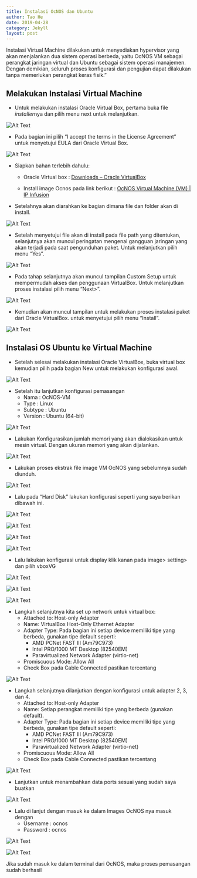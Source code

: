 ```yaml
---
title: Instalasi OcNOS dan Ubuntu
author: Tao He
date: 2019-04-28
category: Jekyll
layout: post
---
```


Instalasi Virtual Machine dilakukan untuk menyediakan hypervisor yang akan menjalankan dua sistem operasi berbeda, yaitu OcNOS VM sebagai perangkat jaringan virtual dan Ubuntu sebagai sistem operasi manajemen. Dengan demikian, seluruh proses konfigurasi dan pengujian dapat dilakukan tanpa memerlukan perangkat keras fisik.”

## Melakukan Instalasi Virtual Machine

- Untuk melakukan instalasi Oracle Virtual Box, pertama buka file *installer*nya dan pilih menu next untuk melanjutkan.

![Alt Text](/assets/gitbook/images/sbs_vm/01.png)

- Pada bagian ini pilih “I accept the terms in the License Agreement” untuk menyetujui EULA dari Oracle Virtual Box.

![Alt Text](/assets/gitbook/images/sbs_vm/02.png)

- Siapkan bahan terlebih dahulu:
    
    - Oracle Virtual box  : [Downloads – Oracle VirtualBox](https://download.virtualbox.org/virtualbox/7.1.6/VirtualBox-7.1.6-167084-Win.exe)
    
    - Install image Ocnos pada link berikut : [OcNOS Virtual Machine (VM) | IP Infusion](https://www.ipinfusion.com/products/ocnos-vm/)

- Setelahnya akan diarahkan ke bagian dimana file dan folder akan di install.

![Alt Text](/assets/gitbook/images/sbs_vm/03.png)

- Setelah menyetujui file akan di install pada file path yang ditentukan, selanjutnya akan muncul peringatan mengenai gangguan jaringan yang akan terjadi pada saat pengunduhan paket. Untuk melanjutkan pilih menu “Yes”.

![Alt Text](/assets/gitbook/images/sbs_vm/04.png)


- Pada tahap selanjutnya akan muncul tampilan Custom Setup untuk mempermudah akses dan penggunaan VirtualBox. Untuk melanjutkan proses instalasi pilih menu “Next>”.

![Alt Text](/assets/gitbook/images/sbs_vm/05.png)


- Kemudian akan muncul tampilan untuk melakukan proses instalasi paket dari Oracle VirtualBox. untuk menyetujui pilih menu “Install”.

![Alt Text](/assets/gitbook/images/sbs_vm/06.png)



## Instalasi OS Ubuntu ke Virtual Machine

- Setelah selesai melakukan instalasi Oracle VirtualBox, buka virtual box kemudian pilih pada bagian New untuk melakukan konfigurasi awal.

![Alt Text](/assets/gitbook/images/sbs_ocnos/01.png)

- Setelah itu lanjutkan konfigurasi pemasangan
    - Nama : OcNOS-VM
    - Type : Linux
    - Subtype : Ubuntu
    - Version : Ubuntu (64-bit)

![Alt Text](/assets/gitbook/images/sbs_ocnos/02.png)

- Lakukan Konfigurasikan jumlah memori yang akan dialokasikan untuk mesin virtual. Dengan ukuran memori yang akan dijalankan.

![Alt Text](/assets/gitbook/images/sbs_ocnos/03.png)

- Lakukan proses ekstrak file image VM OcNOS yang sebelumnya sudah diunduh.

![Alt Text](/assets/gitbook/images/sbs_ocnos/04.png)

- Lalu pada “Hard Disk” lakukan konfigurasi seperti yang saya berikan dibawah ini.

![Alt Text](/assets/gitbook/images/sbs_ocnos/05.png)

![Alt Text](/assets/gitbook/images/sbs_ocnos/06.png)

![Alt Text](/assets/gitbook/images/sbs_ocnos/07.png)

![Alt Text](/assets/gitbook/images/sbs_ocnos/08.png)

- Lalu lakukan konfigurasi untuk display klik kanan pada image> setting> dan pilih vboxVG

![Alt Text](/assets/gitbook/images/sbs_ocnos/09.png)

![Alt Text](/assets/gitbook/images/sbs_ocnos/10.png)

![Alt Text](/assets/gitbook/images/sbs_ocnos/11.png)


- Langkah selanjutnya kita set up network untuk virtual box:
    - Attached to: Host-only Adapter
    - Name: VirtualBox Host-Only Ethernet Adapter
    - Adapter Type: Pada bagian ini setiap device memiliki tipe yang berbeda, gunakan tipe default seperti:
        - AMD PCNet FAST III (Am79C973)
        - Intel PRO/1000 MT Desktop (82540EM)
        - Paravirtualized Network Adapter (virtio-net)
    - Promiscuous Mode:  Allow All
    - Check Box pada Cable Connected pastikan tercentang

![Alt Text](/assets/gitbook/images/sbs_ocnos/12.png)

- Langkah selanjutnya dilanjutkan dengan konfigurasi untuk adapter 2, 3, dan 4.
    - Attached to: Host-only Adapter
    - Name: Setiap perangkat memiliki tipe yang berbeda (gunakan default).
    - Adapter Type: Pada bagian ini setiap device memiliki tipe yang berbeda, gunakan tipe default seperti:
        - AMD PCNet FAST III (Am79C973)
        - Intel PRO/1000 MT Desktop (82540EM)
        - Paravirtualized Network Adapter (virtio-net)
    - Promiscuous Mode:  Allow All
    - Check Box pada Cable Connected pastikan tercentang

![Alt Text](/assets/gitbook/images/sbs_ocnos/13.png)

- Lanjutkan untuk menambahkan data ports sesuai yang sudah saya buatkan

![Alt Text](/assets/gitbook/images/sbs_ocnos/14.png)

- Lalu di lanjut dengan masuk ke dalam Images OcNOS nya masuk dengan
    - Username : ocnos
    - Password : ocnos

![Alt Text](/assets/gitbook/images/sbs_ocnos/14.png)

![Alt Text](/assets/gitbook/images/sbs_ocnos/15.png)

Jika sudah masuk ke dalam terminal dari OcNOS, maka proses pemasangan sudah berhasil